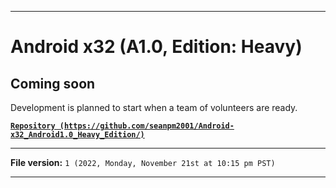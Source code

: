 
***

# Android x32 (A1.0, Edition: Heavy)

## Coming soon

Development is planned to start when a team of volunteers are ready.

**[`Repository (https://github.com/seanpm2001/Android-x32_Android1.0_Heavy_Edition/)`](https://github.com/seanpm2001/Android-x64_Android1.0_Heavy_Edition/)**

***

**File version:** `1 (2022, Monday, November 21st at 10:15 pm PST)`

***
